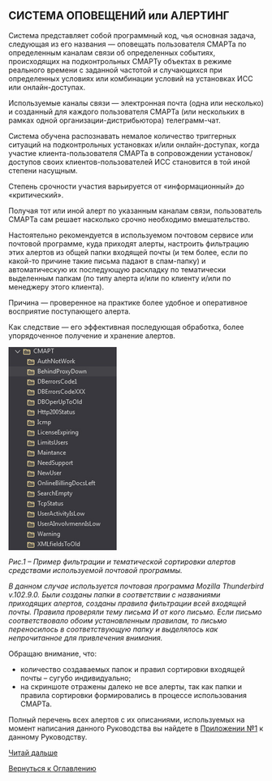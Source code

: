## СИСТЕМА ОПОВЕЩЕНИЙ или АЛЕРТИНГ

Система представляет собой программный код, чья основная задача, следующая из его названия — оповещать пользователя СМАРТа по определенным каналам связи об определенных событиях, 
происходящих на подконтрольных СМАРТу объектах в режиме реального времени с заданной частотой и случающихся при определенных условиях или комбинации условий на установках ИСС или онлайн-доступах. 

Используемые каналы связи — электронная почта (одна или несколько) и созданный для каждого пользователя СМАРТа (или нескольких в рамках одной организации-дистрибьютора) телеграмм-чат.

Система обучена распознавать немалое количество триггерных ситуаций на подконтрольных установках и/или онлайн-доступах, когда участие клиента-пользователя СМАРТа в сопровождении установок/доступов своих клиентов-пользователей ИСС становится в той иной степени насущным. 

Степень срочности участия варьируется от «информационный» до «критический». 

Получая тот или иной алерт по указанным каналам связи, пользователь СМАРТа сам решает насколько срочно необходимо вмешательство.

Настоятельно рекомендуется в используемом почтовом сервисе или почтовой программе, куда приходят алерты, настроить фильтрацию этих алертов из общей папки входящей почты (и тем более, если по какой-то причине такие письма падают в спам-папку) и автоматическую их последующую раскладку по тематически выделенным папкам (по типу алерта и/или по клиенту и/или по менеджеру этого клиента). 

Причина — проверенное на практике более удобное и оперативное восприятие поступающего алерта. 

Как следствие — его эффективная последующая обработка, более упорядоченное получение и хранение алертов.

<img src="img/smart_settings/mail_folders_alerts.jpg" alt="Пример фильтрации входящих алертов" align=top>

_Рис.1 – Пример фильтрации и тематической сортировки алертов средствами используемой почтовой программы._

_В данном случае используется почтовая программа Mozilla Thunderbird v.102.9.0. 
Были созданы папки в соответствии с названиями приходящих алертов, созданы правила фильтрации всей входящей почты. 
Правила проверяли тему письма И от кого письмо. 
Если письмо соответствовало обоим установленным правилам, то письмо переносилось в соответствующую папку и выделялось как непрочитанное для привлечения внимания._ 

Обращаю внимание, что:
-	количество создаваемых папок и правил сортировки входящей почты – сугубо индивидуально; 
-	на скриншоте отражены далеко не все алерты, так как папки и правила сортировки формировались в процессе использования СМАРТа.

Полный перечень всех алертов с их описаниями, используемых на момент написания данного Руководства вы найдете в [Приложении №1](appendix-1.md) к данному Руководству.

[Читай дальше](chapter-40.md)

[Вернуться к Оглавлению](Readme.md)
